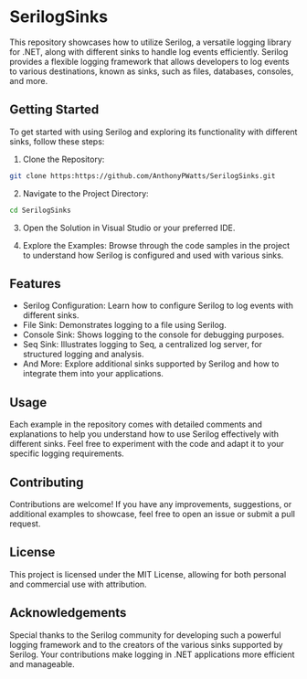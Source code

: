 # SerilogSinks

This repository showcases how to utilize Serilog, a versatile logging library for .NET, along with different sinks to handle log events efficiently. Serilog provides a flexible logging framework that allows developers to log events to various destinations, known as sinks, such as files, databases, consoles, and more.

## Getting Started
To get started with using Serilog and exploring its functionality with different sinks, follow these steps:

1. Clone the Repository:

```bash
git clone https:https://github.com/AnthonyPWatts/SerilogSinks.git
```

2. Navigate to the Project Directory:

```bash
cd SerilogSinks
```

3. Open the Solution in Visual Studio or your preferred IDE.

4. Explore the Examples:
Browse through the code samples in the project to understand how Serilog is configured and used with various sinks.

## Features
* Serilog Configuration: Learn how to configure Serilog to log events with different sinks.
* File Sink: Demonstrates logging to a file using Serilog.
* Console Sink: Shows logging to the console for debugging purposes.
* Seq Sink: Illustrates logging to Seq, a centralized log server, for structured logging and analysis.
* And More: Explore additional sinks supported by Serilog and how to integrate them into your applications.

## Usage
Each example in the repository comes with detailed comments and explanations to help you understand how to use Serilog effectively with different sinks. Feel free to experiment with the code and adapt it to your specific logging requirements.

## Contributing
Contributions are welcome! If you have any improvements, suggestions, or additional examples to showcase, feel free to open an issue or submit a pull request.

## License
This project is licensed under the MIT License, allowing for both personal and commercial use with attribution.

## Acknowledgements
Special thanks to the Serilog community for developing such a powerful logging framework and to the creators of the various sinks supported by Serilog. Your contributions make logging in .NET applications more efficient and manageable.
